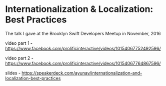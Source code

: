 # **Internationalization & Localization: Best Practices** 
The talk I gave at the Brooklyn Swift Developers Meetup in November, 2016

video part 1 - https://www.facebook.com/prolificinteractive/videos/10154067752492596/

video part 2 - https://www.facebook.com/prolificinteractive/videos/10154067764867596/

slides - https://speakerdeck.com/ayunav/internationalization-and-localization-best-practices
